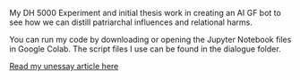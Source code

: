 My DH 5000 Experiment and initial thesis work in creating an AI GF bot to see how we can distill patriarchal influences and relational harms.

You can run my code by downloading or opening the Jupyter Notebook files in Google Colab. The script files I use can be found in the dialogue folder.

[Read my unessay article here](https://tdunn1212.github.io/DH-Experiment/TDunn-Unessay)

